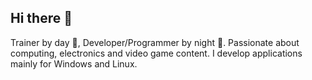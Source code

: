 ## Hi there 👋

Trainer by day 🌇, Developer/Programmer by night 🌆. Passionate about computing, electronics and video game content. I develop applications mainly for Windows and Linux.

<!--
**JackoboLeChocobo/JackoboLeChocobo** is a ✨ _special_ ✨ repository because its `README.md` (this file) appears on your GitHub profile.

Here are some ideas to get you started:

- 🔭 I’m currently working on ...
- 🌱 I’m currently learning ...
- 👯 I’m looking to collaborate on ...
- 🤔 I’m looking for help with ...
- 💬 Ask me about ...
- 📫 How to reach me: ...
- 😄 Pronouns: ...
- ⚡ Fun fact: ...
-->
